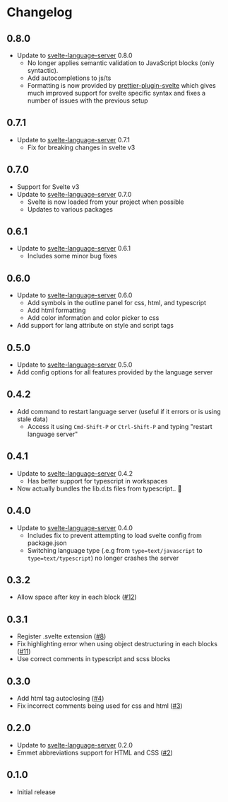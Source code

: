 # Changelog

## 0.8.0

-   Update to [svelte-language-server](https://github.com/UnwrittenFun/svelte-language-server/tree/v0.8.0) 0.8.0
    -   No longer applies semantic validation to JavaScript blocks (only syntactic).
    -   Add autocompletions to js/ts
    -   Formatting is now provided by [prettier-plugin-svelte](https://github.com/UnwrittenFun/prettier-plugin-svelte)
        which gives much improved support for svelte specific syntax and fixes a number of issues with the previous setup

## 0.7.1

-   Update to [svelte-language-server](https://github.com/UnwrittenFun/svelte-language-server/tree/v0.7.1) 0.7.1
    -   Fix for breaking changes in svelte v3

## 0.7.0

-   Support for Svelte v3
-   Update to [svelte-language-server](https://github.com/UnwrittenFun/svelte-language-server/tree/v0.7.0) 0.7.0
    -   Svelte is now loaded from your project when possible
    -   Updates to various packages

## 0.6.1

-   Update to [svelte-language-server](https://github.com/UnwrittenFun/svelte-language-server/tree/v0.6.1) 0.6.1
    -   Includes some minor bug fixes

## 0.6.0

-   Update to [svelte-language-server](https://github.com/UnwrittenFun/svelte-language-server/tree/v0.6.0) 0.6.0
    -   Add symbols in the outline panel for css, html, and typescript
    -   Add html formatting
    -   Add color information and color picker to css
-   Add support for lang attribute on style and script tags

## 0.5.0

-   Update to [svelte-language-server](https://github.com/UnwrittenFun/svelte-language-server/tree/v0.5.0) 0.5.0
-   Add config options for all features provided by the language server

## 0.4.2

-   Add command to restart language server (useful if it errors or is using stale data)
    -   Access it using `Cmd-Shift-P` or `Ctrl-Shift-P` and typing "restart language server"

## 0.4.1

-   Update to [svelte-language-server](https://github.com/UnwrittenFun/svelte-language-server/tree/v0.4.2) 0.4.2
    -   Has better support for typescript in workspaces
-   Now actually bundles the lib.d.ts files from typescript.. 🤦

## 0.4.0

-   Update to [svelte-language-server](https://github.com/UnwrittenFun/svelte-language-server/tree/v0.4.0) 0.4.0
    -   Includes fix to prevent attempting to load svelte config from package.json
    -   Switching language type (.e.g from `type=text/javascript` to `type=text/typescript`) no longer crashes the server

## 0.3.2

-   Allow space after key in each block ([#12](https://github.com/UnwrittenFun/svelte-vscode/issues/12))

## 0.3.1

-   Register .svelte extension ([#8](https://github.com/UnwrittenFun/svelte-vscode/pull/8))
-   Fix highlighting error when using object destructuring in each blocks ([#11](https://github.com/UnwrittenFun/svelte-vscode/issues/11))
-   Use correct comments in typescript and scss blocks

## 0.3.0

-   Add html tag autoclosing ([#4](https://github.com/UnwrittenFun/svelte-vscode/pull/4))
-   Fix incorrect comments being used for css and html ([#3](https://github.com/UnwrittenFun/svelte-vscode/issues/3))

## 0.2.0

-   Update to [svelte-language-server](https://github.com/UnwrittenFun/svelte-language-server/tree/v0.2.0) 0.2.0
-   Emmet abbreviations support for HTML and CSS ([#2](https://github.com/UnwrittenFun/svelte-vscode/issues/2))

## 0.1.0

-   Initial release
